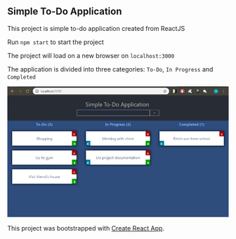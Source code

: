 ## Simple To-Do Application

This project is simple to-do application created from ReactJS

Run `npm start` to start the project

The project will load on a new browser on `localhost:3000`

The application is divided into three categories: `To-Do`, `In Progress` and `Completed`

![alt text](screenshot.png)

This project was bootstrapped with [Create React App](https://github.com/facebook/create-react-app).
